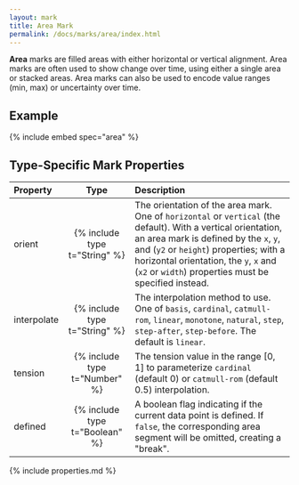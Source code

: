 ```yaml
---
layout: mark
title: Area Mark
permalink: /docs/marks/area/index.html
---
```


**Area** marks are filled areas with either horizontal or vertical alignment. Area marks are often used to show change over time, using either a single area or stacked areas. Area marks can also be used to encode value ranges (min, max) or uncertainty over time.

## Example

{% include embed spec="area" %}

## Type-Specific Mark Properties

| Property            | Type                           | Description   |
| :------------------ | :----------------------------: | :------------ |
| orient              | {% include type t="String" %}  | The orientation of the area mark. One of `horizontal` or `vertical` (the default). With a vertical orientation, an area mark is defined by the `x`, `y`, and (`y2` or `height`) properties; with a horizontal orientation, the `y`, `x` and (`x2` or `width`) properties must be specified instead. |
| interpolate         | {% include type t="String" %}  | The interpolation method to use. One of `basis`, `cardinal`, `catmull-rom`, `linear`, `monotone`, `natural`, `step`, `step-after`, `step-before`. The default is `linear`. |
| tension             | {% include type t="Number" %}  | The tension value in the range [0, 1] to parameterize `cardinal` (default 0) or `catmull-rom` (default 0.5) interpolation. |
| defined             | {% include type t="Boolean" %} | A boolean flag indicating if the current data point is defined. If `false`, the corresponding area segment will be omitted, creating a "break". |

{% include properties.md %}

